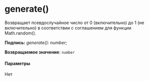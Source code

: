 # <a name="generate"></a>generate()




Возвращает псевдослучайное число от 0 (включительно) до 1 (не включительно) в соответствии с соглашением для функции Math.random().

**Подпись:** _generate(): number;_

**Возвращаемое значение**: `number`





#### <a name="parameters"></a>Параметры
Нет


